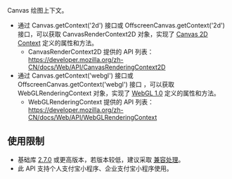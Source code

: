 Canvas 绘图上下文。

- 通过 Canvas.getContext('2d') 接口或 OffscreenCanvas.getContext('2d') 接口，可以获取 CanvasRenderContext2D 对象，实现了 [Canvas 2D Context](https://www.w3.org/TR/2dcontext/) 定义的属性和方法。
  - CanvasRenderContext2D 提供的 API 列表：https://developer.mozilla.org/zh-CN/docs/Web/API/CanvasRenderingContext2D
- 通过 Canvas.getContext('webgl') 接口或 OffscreenCanvas.getContext('webgl') 接口 ，可以获取 WebGLRenderingContext 对象，实现了 [WebGL 1.0](https://www.khronos.org/registry/webgl/specs/latest/1.0/) 定义的属性和方法。
  - WebGLRenderingContext 提供的 API 列表：https://developer.mozilla.org/zh-CN/docs/Web/API/WebGLRenderingContext

## 使用限制

- 基础库 [2.7.0](https://opendocs.alipay.com/mini/framework/lib-upgrade-v2) 或更高版本，若版本较低，建议采取 [兼容处理](https://opendocs.alipay.com/mini/framework/compatibility)。
- 此 API 支持个人支付宝小程序、企业支付宝小程序使用。

